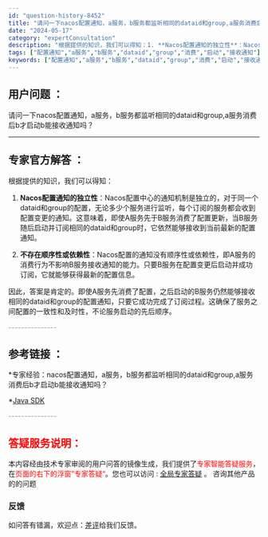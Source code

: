 ```yaml
---
id: "question-history-8452"
title: "请问一下nacos配置通知，a服务，b服务都监听相同的dataid和group,a服务消费后b才启动b能接"
date: "2024-05-17"
category: "expertConsultation"
description: "根据提供的知识，我们可以得知：1. **Nacos配置通知的独立性**：Nacos配置中心的通知机制是独立的，对于同一个dataid和group的配置，无论多少个服务进行监听，每个订阅的服务都会收到配置变更的通知。这意味着，即使A服务先于B服务消费了配置更新，当B服务随后启动并订阅相同的dataid"
tags: ["配置通知","a服务","b服务","dataid","group","消费","启动","接收通知"]
keywords: ["配置通知","a服务","b服务","dataid","group","消费","启动","接收通知"]
---
```


## 用户问题 ： 
 请问一下nacos配置通知，a服务，b服务都监听相同的dataid和group,a服务消费后b才启动b能接收通知吗？  

---------------
## 专家官方解答 ：

根据提供的知识，我们可以得知：

1. **Nacos配置通知的独立性**：Nacos配置中心的通知机制是独立的，对于同一个dataid和group的配置，无论多少个服务进行监听，每个订阅的服务都会收到配置变更的通知。这意味着，即使A服务先于B服务消费了配置更新，当B服务随后启动并订阅相同的dataid和group时，它依然能够接收到当前最新的配置通知。

2. **不存在顺序性或依赖性**：Nacos配置的通知没有顺序性或依赖性，即A服务的消费行为不影响B服务接收通知的能力。只要B服务在配置变更后启动并成功订阅，它就能够获得最新的配置信息。

因此，答案是肯定的。即使A服务先消费了配置，之后启动的B服务仍然能够接收相同的dataid和group的配置通知，只要它成功完成了订阅过程。这确保了服务之间配置的一致性和及时性，不论服务启动的先后顺序。


<font color="#949494">---------------</font> 


## 参考链接 ：

*专家经验：nacos配置通知，a服务，b服务都监听相同的dataid和group,a服务消费后b才启动b能接收通知吗？ 
 
 *[Java SDK](https://nacos.io/docs/latest/guide/user/sdk)


 <font color="#949494">---------------</font> 
 


## <font color="#FF0000">答疑服务说明：</font> 

本内容经由技术专家审阅的用户问答的镜像生成，我们提供了<font color="#FF0000">专家智能答疑服务</font>，在<font color="#FF0000">页面的右下的浮窗”专家答疑“</font>。您也可以访问 : [全局专家答疑](https://answer.opensource.alibaba.com/docs/intro) 。 咨询其他产品的的问题

### 反馈
如问答有错漏，欢迎点：[差评](https://ai.nacos.io/user/feedbackByEnhancerGradePOJOID?enhancerGradePOJOId=13669)给我们反馈。
